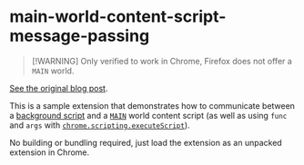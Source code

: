 # main-world-content-script-message-passing

> [!WARNING] Only verified to work in Chrome, Firefox does not offer a `MAIN` world.

[See the original blog post](#TODO).

This is a sample extension that demonstrates how to communicate between a [background script](https://developer.mozilla.org/en-US/docs/Mozilla/Add-ons/WebExtensions/Background_scripts) and a [`MAIN`](https://developer.chrome.com/docs/extensions/reference/api/scripting#type-ExecutionWorld) world content script (as well as using `func` and `args` with [`chrome.scripting.executeScript`](https://developer.chrome.com/docs/extensions/reference/api/scripting#method-executeScript)).

No building or bundling required, just load the extension as an unpacked extension in Chrome.

